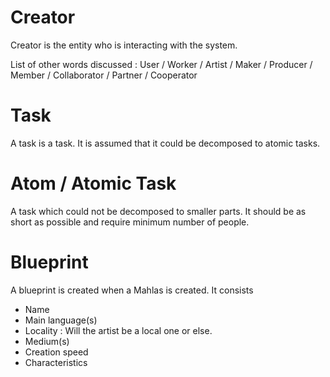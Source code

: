 # Creator

Creator is the entity who is interacting with the system.

List of other words discussed : User / Worker / Artist / Maker / Producer / Member / Collaborator / Partner / Cooperator

# Task

A task is a task. 
It is assumed that it could be decomposed to atomic tasks.

# Atom / Atomic Task

A task which could not be decomposed to smaller parts.
It should be as short as possible and require minimum number of people.

# Blueprint

A blueprint is created when a Mahlas is created.
It consists
* Name
* Main language(s)
* Locality : Will the artist be a local one or else.
* Medium(s)
* Creation speed
* Characteristics
